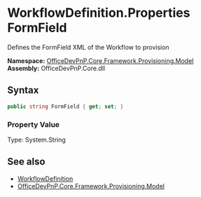 # WorkflowDefinition.Properties FormField
 Defines the FormField XML of the Workflow to provision   

**Namespace:** [OfficeDevPnP.Core.Framework.Provisioning.Model](OfficeDevPnP.Core.Framework.Provisioning.Model.md)  
**Assembly:** OfficeDevPnP.Core.dll  
## Syntax
```C#
public string FormField { get; set; }
```

### Property Value
Type: System.String  

## See also
- [WorkflowDefinition](OfficeDevPnP.Core.Framework.Provisioning.Model.WorkflowDefinition.md) 
- [OfficeDevPnP.Core.Framework.Provisioning.Model](OfficeDevPnP.Core.Framework.Provisioning.Model.md) 
